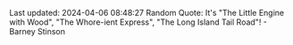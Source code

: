 Last updated: 2024-04-06 08:48:27
Random Quote: It's "The Little Engine with Wood", "The Whore-ient Express", "The Long Island Tail Road"! - Barney Stinson